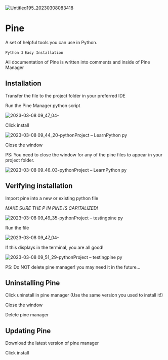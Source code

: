 ![Untitled195_20230308083418](https://user-images.githubusercontent.com/120683059/223787871-2284119c-124a-4b7e-ae87-043cc774044c.png)
# Pine
A set of helpful tools you can use in Python.

`Python 3` `Easy Installation`

All documentation of Pine is written into comments and inside of Pine Manager

## Installation

Transfer the file to the project folder in your preferred IDE

Run the Pine Manager python script

![2023-03-08 09_47_04-](https://user-images.githubusercontent.com/120683059/223790246-7b49c29b-4f41-4caa-a236-95ae979e4490.png)

Click install

![2023-03-08 09_44_20-pythonProject – LearnPython py](https://user-images.githubusercontent.com/120683059/223789805-975cd904-4f4b-4c8e-9264-0ec9bdc4fd51.png)

Close the window

PS: You need to close the window for any of the pine files to appear in your project folder.

![2023-03-08 09_46_03-pythonProject – LearnPython py](https://user-images.githubusercontent.com/120683059/223790040-205f7473-e0c9-48e1-8289-9cf0b2827fe9.png)

## Verifying installation

Import pine into a new or existing python file

*MAKE SURE THE P IN PINE IS CAPITALIZED!*

![2023-03-08 09_49_35-pythonProject – testingpine py](https://user-images.githubusercontent.com/120683059/223790764-08989dbf-dcbd-48c9-8887-c1318f875270.png)

Run the file

![2023-03-08 09_47_04-](https://user-images.githubusercontent.com/120683059/223791202-bb1cfc7a-42b9-4b14-923c-08d830972d55.png)

If this displays in the terminal, you are all good!

![2023-03-08 09_51_29-pythonProject – testingpine py](https://user-images.githubusercontent.com/120683059/223791361-4372c847-9a9f-4e4f-844f-699814d26329.png)

PS: Do NOT delete pine manager! you may need it in the future...

## Uninstalling Pine

Click uninstall in pine manager (Use the same version you used to install it!)

Close the window

Delete pine manager

## Updating Pine

Download the latest version of pine manager

Click install
